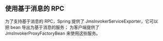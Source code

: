 ## 使用基于消息的 RPC ##

为了支持基于消息的 RPC，Spring 提供了 JmsInvokerServiceExporter，它可以把 bean 导出为基于消息的服务；
为客户端提供了 JmsInvokerProxyFactoryBean 来使用这些服务。